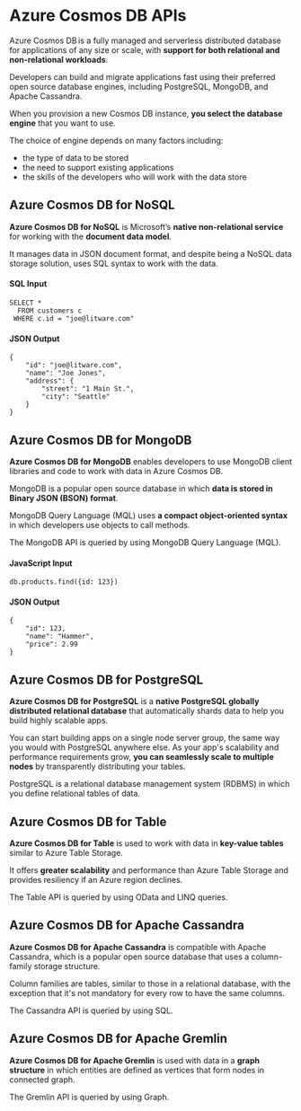 # Azure Cosmos DB APIs

Azure Cosmos DB is a fully managed and serverless distributed database for applications of any size or scale, with **support for both relational and non-relational workloads**. 

Developers can build and migrate applications fast using their preferred open source database engines, including PostgreSQL, MongoDB, and Apache Cassandra. 

When you provision a new Cosmos DB instance, **you select the database engine** that you want to use. 

The choice of engine depends on many factors including:
- the type of data to be stored
- the need to support existing applications
- the skills of the developers who will work with the data store

## Azure Cosmos DB for NoSQL

**Azure Cosmos DB for NoSQL** is Microsoft’s **native non-relational service** for working with the **document data model**. 

It manages data in JSON document format, and despite being a NoSQL data storage solution, uses SQL syntax to work with the data.

#### SQL Input 

    SELECT *
      FROM customers c
     WHERE c.id = "joe@litware.com"

#### JSON Output

    {
        "id": "joe@litware.com",
        "name": "Joe Jones",
        "address": {
            "street": "1 Main St.",
            "city": "Seattle"
        }
    }

## Azure Cosmos DB for MongoDB

**Azure Cosmos DB for MongoDB** enables developers to use MongoDB client libraries and code to work with data in Azure Cosmos DB.

MongoDB is a popular open source database in which **data is stored in Binary JSON (BSON) format**. 

MongoDB Query Language (MQL) uses **a compact object-oriented syntax** in which developers use objects to call methods. 

The MongoDB API is queried by using MongoDB Query Language (MQL). 

#### JavaScript Input

    db.products.find({id: 123})

#### JSON Output 

    {
        "id": 123,
        "name": "Hammer",
        "price": 2.99
    }

## Azure Cosmos DB for PostgreSQL

**Azure Cosmos DB for PostgreSQL** is a **native PostgreSQL globally distributed relational database** that automatically shards data to help you build highly scalable apps. 

You can start building apps on a single node server group, the same way you would with PostgreSQL anywhere else. As your app's scalability and performance requirements grow, **you can seamlessly scale to multiple nodes** by transparently distributing your tables. 

PostgreSQL is a relational database management system (RDBMS) in which you define relational tables of data.

## Azure Cosmos DB for Table

**Azure Cosmos DB for Table** is used to work with data in **key-value tables** similar to Azure Table Storage. 

It offers **greater scalability** and performance than Azure Table Storage and provides resiliency if an Azure region declines. 

The Table API is queried by using OData and LINQ queries.

## Azure Cosmos DB for Apache Cassandra

**Azure Cosmos DB for Apache Cassandra** is compatible with Apache Cassandra, which is a popular open source database that uses a column-family storage structure. 

Column families are tables, similar to those in a relational database, with the exception that it's not mandatory for every row to have the same columns.

The Cassandra API is queried by using SQL.

## Azure Cosmos DB for Apache Gremlin

**Azure Cosmos DB for Apache Gremlin** is used with data in a **graph structure** in which entities are defined as vertices that form nodes in connected graph.

The Gremlin API is queried by using Graph. 